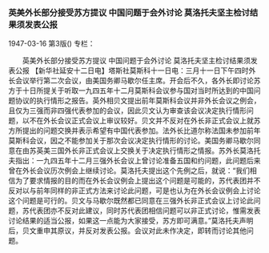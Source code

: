 ### 英美外长部分接受苏方提议  中国问题于会外讨论  莫洛托夫坚主检讨结果须发表公报

1947-03-16
第3版()
专栏：

　　英美外长部分接受苏方提议
    中国问题于会外讨论
    莫洛托夫坚主检讨结果须发表公报
    【新华社延安十二日电】塔斯社莫斯科十一日电：三月十一日下午四时外长会议举行第二次会议，由美国务卿马歇尔任主席。开会后不久，各外长即讨论苏方于十日所提关于听取一九四五年十二月莫斯科会议参与国对当时所达到的中国问题协议的执行情形之报告。英外相贝文提出前年莫斯科会议并非外长会议之例会，且仅为三强而非四强代表参加的会议，因此贝文认为审查该会议决定执行情形问题，以不在外长会议正式会议上审议较好。贝文并不反对在外长非正式会议上就苏方所提出的问题交换并表示希望有中国代表参加。法外长比道尔称法国未参加前年莫斯科会议，因之不能参加关于那次会议决定执行情形的讨论。美国务卿马歇尔同意在由苏英美三国外长非正式会议上交换关于决定执行情形之情报。苏外长莫洛托夫指出：一九四五年十二月三强外长会议上曾讨论准备五国和约问题，此问题后来曾在外长会议历次例会上继续讨论。莫洛托夫提出这个先例之后，就说：“我们相信为了要求情报的目的而在外长会议例会上提出这个问题是可能的，苏代表团并不反对以与前年同样的非正式方法来讨论此问题，可是也认为在外长会议例会上讨论这个问题是可行的。贝文与马歇尔既然都已同意在三强外长非正式会议上讨论此问题，苏代表团亦不反对此建议，同时苏代表团相信问题可以非正式讨论，惟需发表讨论结果的适当公报，如果这一点能为大家接受，苏方即可满意。”莫洛托夫声明后，贝文重申其原议，并反对发表公报。会议对此未作决定，即转而讨论其他问题。
